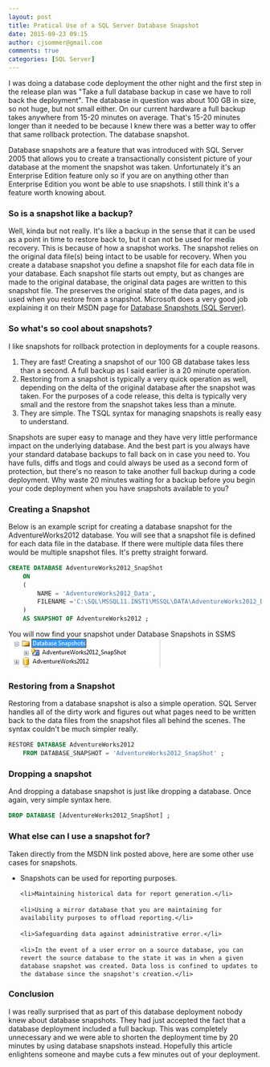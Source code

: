 ```yaml
---
layout: post
title: Pratical Use of a SQL Server Database Snapshot
date: 2015-09-23 09:15
author: cjsommer@gmail.com
comments: true
categories: [SQL Server]
---
```

I was doing a database code deployment the other night and the first step in the release plan was "Take a full database backup in case we have to roll back the deployment". The database in question was about 100 GB in size, so not huge, but not small either. On our current hardware a full backup takes anywhere from 15-20 minutes on average. That's 15-20 minutes longer than it needed to be because I knew there was a better way to offer that same rollback protection. The database snapshot.

Database snapshots are a feature that was introduced with SQL Server 2005 that allows you to create a transactionally consistent picture of your database at the moment the snapshot was taken. Unfortunately it's an Enterprise Edition feature only so if you are on anything other than Enterprise Edition you wont be able to use snapshots. I still think it's a feature worth knowing about.

<h3>So is a snapshot like a backup?</h3>
Well, kinda but not really. It's like a backup in the sense that it can be used as a point in time to restore back to, but it can not be used for media recovery. This is because of how a snapshot works. The snapshot relies on the original data file(s) being intact to be usable for recovery. When you create a database snapshot you define a snapshot file for each data file in your database. Each snapshot file starts out empty, but as changes are made to the original database, the original data pages are written to this snapshot file. The preserves the original state of the data pages, and is used when you restore from a snapshot. Microsoft does a very good job explaining it on their MSDN page for <a href="https://msdn.microsoft.com/en-us/library/ms175158(v=sql.120).aspx" target="_blank">Database Snapshots (SQL Server)</a>.

<h3>So what's so cool about snapshots?</h3>
I like snapshots for rollback protection in deployments for a couple reasons. 
<ol>
<li>They are fast! Creating a snapshot of our 100 GB database takes less than a second. A full backup as I said earlier is a 20 minute operation.</li>
<li>Restoring from a snapshot is typically a very quick operation as well, depending on the delta of the original database after the snapshot was taken. For the purposes of a code release, this delta is typically very small and the restore from the snapshot takes less than a minute.</li>
<li>They are simple. The TSQL syntax for managing snapshots is really easy to understand.
</ol>

Snapshots are super easy to manage and they have very little performance impact on the underlying database. And the best part is you always have your standard database backups to fall back on in case you need to. You have fulls, diffs and tlogs and could always be used as a second form of protection, but there's no reason to take another full backup during a code deployment. Why waste 20 minutes waiting for a backup before you begin your code deployment when you have snapshots available to you?

<h3>Creating a Snapshot</h3>
Below is an example script for creating a database snapshot for the AdventureWorks2012 database. You will see that a snapshot file is defined for each data file in the database. If there were multiple data files there would be multiple snapshot files. It's pretty straight forward.

```sql
CREATE DATABASE AdventureWorks2012_SnapShot
    ON
    (
        NAME = 'AdventureWorks2012_Data',
        FILENAME ='C:\SQL\MSSQL11.INST1\MSSQL\DATA\AdventureWorks2012_Data.ss'
    ) 
    AS SNAPSHOT OF AdventureWorks2012 ;
```

You will now find your snapshot under Database Snapshots in SSMS
<a href="/img/2015/09/DatabaseSnapshots.png"><img src="/img/2015/09/DatabaseSnapshots.png" alt="DatabaseSnapshots" width="302" height="59" class="alignnone size-full wp-image-933" /></a>

<h3>Restoring from a Snapshot</h3>
Restoring from a database snapshot is also a simple operation. SQL Server handles all of the dirty work and figures out what pages need to be written back to the data files from the snapshot files all behind the scenes. The syntax couldn't be much simpler really.

```sql
RESTORE DATABASE AdventureWorks2012 
    FROM DATABASE_SNAPSHOT = 'AdventureWorks2012_SnapShot' ;
```

<h3>Dropping a snapshot</h3>
And dropping a database snapshot is just like dropping a database. Once again, very simple syntax here. 

```sql
DROP DATABASE [AdventureWorks2012_SnapShot] ;
```

<h3>What else can I use a snapshot for?</h3>
Taken directly from the MSDN link posted above, here are some other use cases for snapshots.
<ul>
	<li>Snapshots can be used for reporting purposes.</li>

	<li>Maintaining historical data for report generation.</li>

	<li>Using a mirror database that you are maintaining for availability purposes to offload reporting.</li>

	<li>Safeguarding data against administrative error.</li>

	<li>In the event of a user error on a source database, you can revert the source database to the state it was in when a given database snapshot was created. Data loss is confined to updates to the database since the snapshot's creation.</li>

</ul>

<h3>Conclusion</h3>
I was really surprised that as part of this database deployment nobody knew about database snapshots. They had just accepted the fact that a database deployment included a full backup. This was completely unnecessary and we were able to shorten the deployment time by 20 minutes by using database snapshots instead. Hopefully this article enlightens someone and maybe cuts a few minutes out of your deployment.
